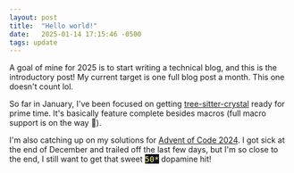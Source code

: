 ```yaml
---
layout: post
title:  "Hello world!"
date:   2025-01-14 17:15:46 -0500
tags: update
---
```


A goal of mine for 2025 is to start writing a technical blog, and this is the introductory post! My current target is one full blog post a month. This one doesn't count lol.

So far in January, I've been focused on getting [tree-sitter-crystal](https://github.com/crystal-lang-tools/tree-sitter-crystal) ready for prime time. It's basically feature complete besides macros (full macro support is on the way <span class="emoji">🔮</span>).

I'm also catching up on my solutions for [Advent of Code 2024](https://github.com/keidax/advent-of-code/tree/main/2024). I got sick at the end of December and trailed off the last few days, but I'm so close to the end, I still want to get that sweet <span class="emoji" style="color: #ffff66; background: #0f0f23;"><tt>50*</tt></span> dopamine hit!
